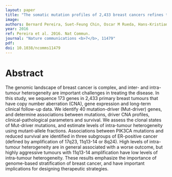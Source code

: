 ```yaml
---
layout: paper
title: "The somatic mutation profiles of 2,433 breast cancers refines their genomic and transcriptomic landscapes."
image: 
authors: Bernard Pereira, Suet-Feung Chin, Oscar M Rueda, Hans-Kristian Moen Vollan, Elena Provenzano, Helen A Bardwell, Michelle Pugh, Linda Jones, Roslin Russell, Stephen-John Sammut, Dana W Y Tsui, Bin Liu, Sarah-Jane Dawson, Jean Abraham, Helen Northen, John F Peden, Abhik Mukherjee, Gulisa Turashvili, Andrew R Green, Steve McKinney, Arusha Oloumi, Sohrab Shah, Nitzan Rosenfeld, Leigh Murphy, David R Bentley, Ian O Ellis, Arnie Purushotham, Sarah E Pinder, Anne-Lise Børresen-Dale, Helena M Earl, Paul D Pharoah, Mark T Ross, Samuel Aparicio, Carlos Caldas
year: 2016
ref: Pereira et al. 2016. Nat Commun.
journal: "Nature communications <b>7</b>, 11479"
pdf: 
doi: 10.1038/ncomms11479
---
```


# Abstract

The genomic landscape of breast cancer is complex, and inter- and intra-tumour heterogeneity are important challenges in treating the disease. In this study, we sequence 173 genes in 2,433 primary breast tumours that have copy number aberration (CNA), gene expression and long-term clinical follow-up data. We identify 40 mutation-driver (Mut-driver) genes, and determine associations between mutations, driver CNA profiles, clinical-pathological parameters and survival. We assess the clonal states of Mut-driver mutations, and estimate levels of intra-tumour heterogeneity using mutant-allele fractions. Associations between PIK3CA mutations and reduced survival are identified in three subgroups of ER-positive cancer (defined by amplification of 17q23, 11q13-14 or 8q24). High levels of intra-tumour heterogeneity are in general associated with a worse outcome, but highly aggressive tumours with 11q13-14 amplification have low levels of intra-tumour heterogeneity. These results emphasize the importance of genome-based stratification of breast cancer, and have important implications for designing therapeutic strategies.

